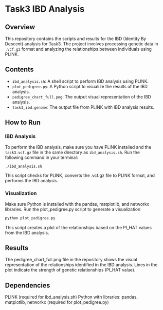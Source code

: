 # Task3 IBD Analysis

## Overview
This repository contains the scripts and results for the IBD (Identity By Descent) analysis for Task3. The project involves processing genetic data in `.vcf.gz` format and analyzing the relationships between individuals using PLINK.

## Contents
- `ibd_analysis.sh`: A shell script to perform IBD analysis using PLINK.
- `plot_pedigree.py`: A Python script to visualize the results of the IBD analysis.
- `pedigree_chart_full.png`: The output visual representation of the IBD analysis.
- `task3_ibd.genome`: The output file from PLINK with IBD analysis results.

## How to Run

### IBD Analysis
To perform the IBD analysis, make sure you have PLINK installed and the `task3.vcf.gz` file in the same directory as `ibd_analysis.sh`. Run the following command in your terminal:

```bash
./ibd_analysis.sh
```
This script checks for PLINK, converts the .vcf.gz file to PLINK format, and performs the IBD analysis.

### Visualization
Make sure Python is installed with the pandas, matplotlib, and networkx libraries.
Run the plot_pedigree.py script to generate a visualization:
```bash
python plot_pedigree.py
```
This script creates a plot of the relationships based on the PI_HAT values from the IBD analysis.

## Results
The pedigree_chart_full.png file in the repository shows the visual representation of the relationships identified in the IBD analysis. Lines in the plot indicate the strength of genetic relationships (PI_HAT value).

## Dependencies
PLINK (required for ibd_analysis.sh)
Python with libraries: pandas, matplotlib, networkx (required for plot_pedigree.py)
